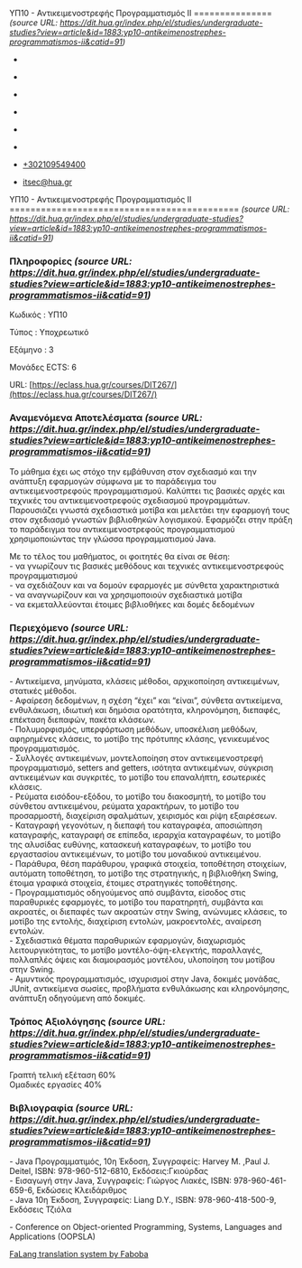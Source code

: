 ΥΠ10 - Αντικειμενοστρεφής Προγραμματισμός ΙΙ
===============    *(source URL: https://dit.hua.gr/index.php/el/studies/undergraduate-studies?view=article&id=1883:yp10-antikeimenostrephes-programmatismos-ii&catid=91)*

*   [](https://www.facebook.com/ditharokopio)
*   [](https://www.youtube.com/channel/UCEHkYirpXF1nSLxDCrfDZ4A)
*   [](https://www.linkedin.com/company/77699385)
*   [](https://www.instagram.com/dithua)

*   [](https://dit.hua.gr/index.php/el/studies/undergraduate-studies)
*   [](https://dit.hua.gr/index.php/en/studies/undergraduate-studies)

*   [+302109549400](tel:+302109549400)
*   [itsec@hua.gr](mailto:itsec@hua.gr)

ΥΠ10 - Αντικειμενοστρεφής Προγραμματισμός ΙΙ
============================================  *(source URL: https://dit.hua.gr/index.php/el/studies/undergraduate-studies?view=article&id=1883:yp10-antikeimenostrephes-programmatismos-ii&catid=91)*

### Πληροφορίες  *(source URL: https://dit.hua.gr/index.php/el/studies/undergraduate-studies?view=article&id=1883:yp10-antikeimenostrephes-programmatismos-ii&catid=91)*

Κωδικός : ΥΠ10

Τύπος : Υποχρεωτικό

Εξάμηνο : 3

Μονάδες ECTS: 6

URL: [https://eclass.hua.gr/courses/DIT267/](https://eclass.hua.gr/courses/DIT267/)

### Αναμενόμενα Αποτελέσματα  *(source URL: https://dit.hua.gr/index.php/el/studies/undergraduate-studies?view=article&id=1883:yp10-antikeimenostrephes-programmatismos-ii&catid=91)*

Το μάθημα έχει ως στόχο την εμβάθυνση στον σχεδιασμό και την ανάπτυξη εφαρμογών σύμφωνα με το παράδειγμα του αντικειμενοστρεφούς προγραμματισμού. Καλύπτει τις βασικές αρχές και τεχνικές του αντικειμενοστρεφούς σχεδιασμού προγραμμάτων. Παρουσιάζει γνωστά σχεδιαστικά μοτίβα και μελετάει την εφαρμογή τους στον σχεδιασμό γνωστών βιβλιοθηκών λογισμικού. Εφαρμόζει στην πράξη το παράδειγμα του αντικειμενοστρεφούς προγραμματισμού χρησιμοποιώντας την γλώσσα προγραμματισμού Java.  
  
Με το τέλος του μαθήματος, οι φοιτητές θα είναι σε θέση:  
\- να γνωρίζουν τις βασικές μεθόδους και τεχνικές αντικειμενοστρεφούς προγραμματισμού  
\- να σχεδιάζουν και να δομούν εφαρμογές με σύνθετα χαρακτηριστικά  
\- να αναγνωρίζουν και να χρησιμοποιούν σχεδιαστικά μοτίβα  
\- να εκμεταλλεύονται έτοιμες βιβλιοθήκες και δομές δεδομένων

### Περιεχόμενο  *(source URL: https://dit.hua.gr/index.php/el/studies/undergraduate-studies?view=article&id=1883:yp10-antikeimenostrephes-programmatismos-ii&catid=91)*

\- Αντικείμενα, μηνύματα, κλάσεις μέθοδοι, αρχικοποίηση αντικειμένων, στατικές μέθοδοι.  
\- Αφαίρεση δεδομένων, η σχέση “έχει” και “είναι”, σύνθετα αντικείμενα, ενθυλάκωση, ιδιωτική και δημόσια ορατότητα, κληρονόμηση, διεπαφές, επέκταση διεπαφών, πακέτα κλάσεων.  
\- Πολυμορφισμός, υπερφόρτωση μεθόδων, υποσκέλιση μεθόδων, αφηρημένες κλάσεις, το μοτίβο της πρότυπης κλάσης, γενικευμένος προγραμματισμός.  
\- Συλλογές αντικειμένων, μοντελοποίηση στον αντικειμενοστρεφή προγραμματισμό, setters and getters, ισότητα αντικειμένων, σύγκριση αντικειμένων και συγκριτές, το μοτίβο του επαναλήπτη, εσωτερικές κλάσεις.  
\- Ρεύματα εισόδου-εξόδου, το μοτίβο του διακοσμητή, το μοτίβο του σύνθετου αντικειμένου, ρεύματα χαρακτήρων, το μοτίβο του προσαρμοστή, διαχείριση σφαλμάτων, χειρισμός και ρίψη εξαιρέσεων.  
\- Καταγραφή γεγονότων, η διεπαφή του καταγραφέα, αποσιώπηση καταγραφής, καταγραφή σε επίπεδα, ιεραρχία καταγραφέων, το μοτίβο της αλυσίδας ευθύνης, κατασκευή καταγραφέων, το μοτίβο του εργαστασίου αντικειμένων, το μοτίβο του μοναδικού αντικειμένου.  
\- Παράθυρα, θέση παράθυρου, γραφικά στοιχεία, τοποθέτηση στοιχείων, αυτόματη τοποθέτηση, το μοτίβο της στρατηγικής, η βιβλιοθήκη Swing, έτοιμα γραφικά στοιχεία, έτοιμες στρατηγικές τοποθέτησης.  
\- Προγραμματισμός οδηγούμενος από συμβάντα, είσοδος στις παραθυρικές εφαρμογές, το μοτίβο του παρατηρητή, συμβάντα και ακροατές, οι διεπαφές των ακροατών στην Swing, ανώνυμες κλάσεις, το μοτίβο της εντολής, διαχείριση εντολών, μακροεντολές, αναίρεση εντολών.  
\- Σχεδιαστικά θέματα παραθυρικών εφαρμογών, διαχωρισμός λειτουργικότητας, το μοτίβο μοντέλο-όψη-ελεγκτής, παραλλαγές, πολλαπλές όψεις και διαμοιρασμός μοντέλου, υλοποίηση του μοτίβου στην Swing.  
\- Αμυντικός προγραμματισμός, ισχυρισμοί στην Java, δοκιμές μονάδας, JUnit, αντικείμενα σωσίες, προβλήματα ενθυλάκωσης και κληρονόμησης, ανάπτυξη οδηγούμενη από δοκιμές.

### Τρόπος Αξιολόγησης  *(source URL: https://dit.hua.gr/index.php/el/studies/undergraduate-studies?view=article&id=1883:yp10-antikeimenostrephes-programmatismos-ii&catid=91)*

Γραπτή τελική εξέταση 60%  
Ομαδικές εργασίες 40%

### Βιβλιογραφία  *(source URL: https://dit.hua.gr/index.php/el/studies/undergraduate-studies?view=article&id=1883:yp10-antikeimenostrephes-programmatismos-ii&catid=91)*

\- Java Προγραμματιμός, 10η Έκδοση, Συγγραφείς: Harvey M. ,Paul J. Deitel, ISBN: 978-960-512-6810, Εκδόσεις:Γκιούρδας  
\- Εισαγωγή στην Java, Συγγραφείς: Γιώργος Λιακές, ISBN: 978-960-461-659-6, Εκδώσεις Κλειδάριθμος  
\- Java 10η Έκδοση, Συγγραφείς: Liang D.Y., ISBN: 978-960-418-500-9, Εκδόσεις Τζιόλα

\- Conference on Object-oriented Programming, Systems, Languages and Applications (OOPSLA)

[FaLang translation system by Faboba](http://www.faboba.com/ "Faboba : Création de composantJoomla")

[](https://dit.hua.gr/index.php/el/studies/undergraduate-studies?view=article&id=1883:yp10-antikeimenostrephes-programmatismos-ii&catid=91#)
